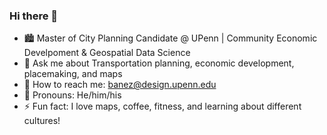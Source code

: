 ### Hi there 👋

- 🏙 Master of City Planning Candidate @ UPenn | Community Economic Develpoment & Geospatial Data Science
- 💬 Ask me about Transportation planning, economic development, placemaking, and maps  
- 📩 How to reach me: banez@design.upenn.edu
- 👤 Pronouns: He/him/his
- ⚡ Fun fact: I love maps, coffee, fitness, and learning about different cultures!

